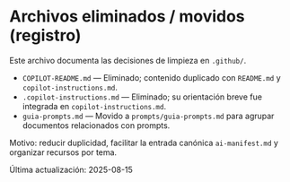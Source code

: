 # Archivos eliminados / movidos (registro)

Este archivo documenta las decisiones de limpieza en `.github/`.

- `COPILOT-README.md` — Eliminado; contenido duplicado con `README.md` y `copilot-instructions.md`.
- `.copilot-instructions.md` — Eliminado; su orientación breve fue integrada en `copilot-instructions.md`.
- `guia-prompts.md` — Movido a `prompts/guia-prompts.md` para agrupar documentos relacionados con prompts.

Motivo: reducir duplicidad, facilitar la entrada canónica `ai-manifest.md` y organizar recursos por tema.

Última actualización: 2025-08-15

